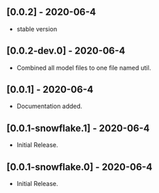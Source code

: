 ## [0.0.2] - 2020-06-4

* stable version

## [0.0.2-dev.0] - 2020-06-4

* Combined all model files to one file named util.

## [0.0.1] - 2020-06-4

* Documentation added.

## [0.0.1-snowflake.1] - 2020-06-4

* Initial Release.

## [0.0.1-snowflake.0] - 2020-06-4

* Initial Release.